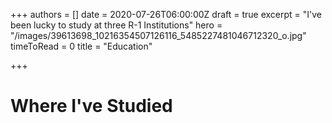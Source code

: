 +++
authors = []
date = 2020-07-26T06:00:00Z
draft = true
excerpt = "I've been lucky to study at three R-1 Institutions"
hero = "/images/39613698_10216354507126116_5485227481046712320_o.jpg"
timeToRead = 0
title = "Education"

+++
# Where I've Studied